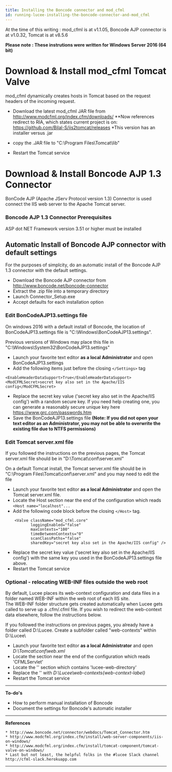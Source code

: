 ```yaml
---
title: Installing the Boncode connector and mod_cfml
id: running-lucee-installing-the-boncode-connector-and-mod_cfml
---
```

At the time of this writing : mod_cfml is at v1.1.05, Boncode AJP connector is at v1.0.32, Tomcat is at v8.5.6 

**Please note : These instrutions were written for Windows Server 2016 (64 bit)**

Download & Install mod_cfml Tomcat Valve
========================================
mod_cfml dynamically creates hosts in Tomcat based on the request headers of the incoming request.

* Download the latest mod_cfml JAR file from http://www.modcfml.org/index.cfm/downloads/
**Now references redirect to RIA, which states current project is on:
https://github.com/Bilal-S/iis2tomcat/releases
*This version has an installer versus .jar

* copy the .JAR file to  "C:\Program Files\Tomcat\lib\"
* Restart the Tomcat service

Download & Install Boncode AJP 1.3 Connector
============================================
BonCode AJP (Apache JServ Protocol version 1.3) Connector is used connect the IIS web server to the Apache Tomcat server.

### Boncode AJP 1.3 Connector Prerequisites ###
ASP dot NET Framework version 3.51 or higher must be installed

## Automatic Install of Boncode AJP connector with default settings ##
For the purposes of simplcity, do an automatic install of the Boncode AJP 1.3 connector with the default settings.  

* Download the Boncode AJP connector from http://www.boncode.net/boncode-connector
* Extract the .zip file into a temporary directory
* Launch Connector_Setup.exe   
* Accept defaults for each installation option

### Edit BonCodeAJP13.settings file ###

On windows 2016 with a default install of Boncode, the location of BonCodeAJP13.settings file is "C:\Windows\BonCodeAJP13.settings".

Previous versions of Windows may place this file in "C:\Windows\System32\BonCodeAJP13.settings"

* Launch your favorite text editor **as a local Administrator** and open BonCodeAJP13.settings 
* Add the following items just before the closing `</Settings>` tag 
```
<EnableHeaderDataSupport>True</EnableHeaderDataSupport>
<ModCFMLSecret>secret key also set in the Apache/IIS config</ModCFMLSecret>
``` 
* Replace the secret key value  ('secret key also set in the Apache/IIS config') with a random secure key.  If you need help creating one, you can generate a reasonably secure unique key here https://www.grc.com/passwords.htm
* Save the BonCodeAJP13.settings file **(Note: If you did not open your text editor as an Administrator, you may not be able to overwrite the existing file due to NTFS permissions)**

### Edit Tomcat server.xml file ###

If you followed the instructions on the previous pages, the Tomcat server.xml file should be in "D:\Tomcat\conf\server.xml" 

On a default Tomcat install, the Tomcat server.xml file should be in "C:\Program Files\Tomcat\conf\server.xml" and you may need to edit the file  

* Launch your favorite text editor **as a local Administrator** and open the Tomcat server.xml file.
* Locate the Host section near the end of the configuration which reads `<Host name="localhost"...`
* Add the following code block before the closing `</Host>` tag.
```
    <Valve className="mod_cfml.core"
		   loggingEnabled="false"
		   maxContexts="100"
		   timeBetweenContexts="0"
		   scanClassPaths="false"
		   sharedKey="secret key also set in the Apache/IIS config" />
```
* Replace the secret key value  ('secret key also set in the Apache/IIS config') with the same key you used in the BonCodeAJP13.settings file above. 
* Restart the Tomcat service

### Optional - relocating WEB-INF files outside the web root ###
By default, Lucee places its web-context configuration and data files in a folder named WEB-INF within the web root of each IIS site.  
The WEB-INF folder structure gets created automatically when Lucee gets called to serve up a .cfm/.cfml file. 
If you wish to redirect the web-context data elsewhere, follow the instructions below.  
  

If you followed the instructions on previous pages, you already have a folder called D:\Lucee\.  Create a subfolder called "web-contexts" within D:\Lucee\ 

* Launch your favorite text editor **as a local Administrator** and open _D:\Tomcat\conf\web.xml_  
* Locate the section near the end of the configuration which reads '<servlet-name>CFMLServlet</servlet-name>'
* Locate the '<init-param>' section which contains '<param-name>lucee-web-directory</param-name>'
* Replace the '<param-value>' with _D:\Lucee\web-contexts\{web-context-label}_ 
* Restart the Tomcat service

- - -
**To-do's**
 * How to perform manual installation of Boncode
 * Document the settings for Boncode's automatic installer

- - -
**References** 
    
    * http://www.boncode.net/connector/webdocs/Tomcat_Connector.htm 
    * http://www.modcfml.org/index.cfm/install/web-server-components/iis-on-windows/
    * http://www.modcfml.org/index.cfm/install/tomcat-component/tomcat-valve-on-windows/
    * Last but not least, the helpful folks in the #lucee Slack channel http://cfml-slack.herokuapp.com
- - - 
